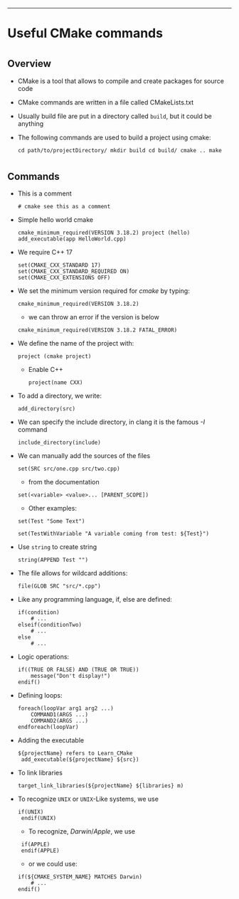 
*** 
# Useful CMake commands

# 
## Overview
* CMake is a tool that allows to compile and create packages for source code
* CMake commands are written in a file called CMakeLists.txt
* Usually build file are put in a directory called `build`, but it could be anything
* The following commands are used to build a project using cmake:

  `cd path/to/projectDirectory/
   mkdir build
   cd build/
   cmake ..
   make`
# 
## Commands
* This is a comment

    `# cmake see this as a comment`

* Simple hello world cmake

    `cmake_minimum_required(VERSION 3.18.2)
   project (hello)
   add_executable(app HelloWorld.cpp)`

* We require C++ 17

    ```
    set(CMAKE_CXX_STANDARD 17)
    set(CMAKE_CXX_STANDARD_REQUIRED ON)
    set(CMAKE_CXX_EXTENSIONS OFF)
    ```
    
* We set the minimum version required for *cmake* by typing:

    `cmake_minimum_required(VERSION 3.18.2)`

    * we can throw an error if the version is below
    
    `cmake_minimum_required(VERSION 3.18.2 FATAL_ERROR)`

* We define the name of the project with:

    `project (cmake project)`

  * Enable C++
  
    `project(name CXX)`
    
* To add a directory, we write:

  `add_directory(src)`
  
* We can specify the include directory, in clang it is the famous *-I* command

  `include_directory(include)`
  
* We can manually add the sources of the files

  `set(SRC src/one.cpp src/two.cpp)`
  
  * from the documentation
  
  `set(<variable> <value>... [PARENT_SCOPE])`
  
  * Other examples:
  
  `set(Test "Some Text")`
  
  `set(TestWithVariable "A variable coming from test: ${Test}")`
  
* Use `string` to create string

  `string(APPEND Test "")`
  
* The file allows for wildcard additions:

  `file(GLOB SRC "src/*.cpp")`
  
* Like any programming language, if, else are defined:

  ```
  if(condition)
      # ...
  elseif(conditionTwo)
      # ...
  else
      # ...
  ```

* Logic operations:

  ```
  if((TRUE OR FALSE) AND (TRUE OR TRUE))
      message("Don't display!")
  endif()
  ```
  
* Defining loops:

  ```
  foreach(loopVar arg1 arg2 ...)
      COMMAND1(ARGS ...)
      COMMAND2(ARGS ...)
  endforeach(loopVar)
  ```
  
* Adding the executable

  ```
  ${projectName} refers to Learn_CMake 
   add_executable(${projectName} ${src})
   ```
   
* To link libraries

  `target_link_libraries(${projectName} ${libraries} m)`
  
* To recognize `UNIX` or `UNIX`-Like systems, we use

  ```
  if(UNIX)
   endif(UNIX)
  ```
  
  * To recognize, *Darwin*/*Apple*, we use
  
  ```
   if(APPLE)
   endif(APPLE)
   ```
   
   * or we could use:
   
   ```
   if(${CMAKE_SYSTEM_NAME} MATCHES Darwin)
       # ...
   endif()
    ```

